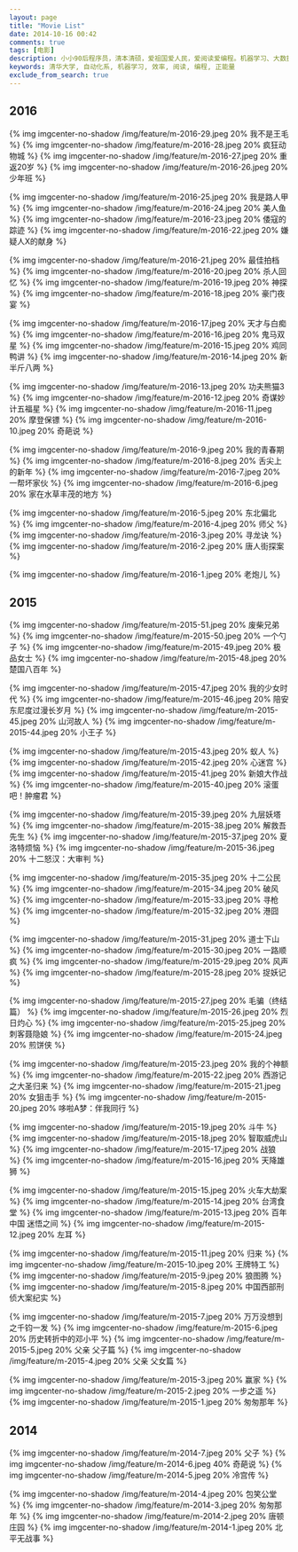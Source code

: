```yaml
---
layout: page
title: "Movie List"
date: 2014-10-16 00:42
comments: true
tags: [电影]
description: 小小90后程序员，清本清硕，爱祖国爱人民，爱阅读爱编程。机器学习、大数据处理是工作方向，关注个人效率提升等话题。本博客是为开拓个人知识分享渠道而开，也有助于加速知识积累的内化，欢迎拍砖捧场。
keywords: 清华大学, 自动化系, 机器学习, 效率, 阅读, 编程, 正能量
exclude_from_search: true
---
```


## 2016

{% img imgcenter-no-shadow /img/feature/m-2016-29.jpeg 20% 我不是王毛 %}
{% img imgcenter-no-shadow /img/feature/m-2016-28.jpeg 20% 疯狂动物城 %}
{% img imgcenter-no-shadow /img/feature/m-2016-27.jpeg 20% 重返20岁 %}
{% img imgcenter-no-shadow /img/feature/m-2016-26.jpeg 20% 少年班 %}

{% img imgcenter-no-shadow /img/feature/m-2016-25.jpeg 20% 我是路人甲 %}
{% img imgcenter-no-shadow /img/feature/m-2016-24.jpeg 20% 美人鱼 %}
{% img imgcenter-no-shadow /img/feature/m-2016-23.jpeg 20% 倭寇的踪迹 %}
{% img imgcenter-no-shadow /img/feature/m-2016-22.jpeg 20% 嫌疑人X的献身 %}

{% img imgcenter-no-shadow /img/feature/m-2016-21.jpeg 20% 最佳拍档 %}
{% img imgcenter-no-shadow /img/feature/m-2016-20.jpeg 20% 杀人回忆 %}
{% img imgcenter-no-shadow /img/feature/m-2016-19.jpeg 20% 神探 %}
{% img imgcenter-no-shadow /img/feature/m-2016-18.jpeg 20% 豪门夜宴 %}

{% img imgcenter-no-shadow /img/feature/m-2016-17.jpeg 20% 天才与白痴 %}
{% img imgcenter-no-shadow /img/feature/m-2016-16.jpeg 20% 鬼马双星 %}
{% img imgcenter-no-shadow /img/feature/m-2016-15.jpeg 20% 鸡同鸭讲 %}
{% img imgcenter-no-shadow /img/feature/m-2016-14.jpeg 20% 新半斤八两 %}

{% img imgcenter-no-shadow /img/feature/m-2016-13.jpeg 20% 功夫熊猫3 %}
{% img imgcenter-no-shadow /img/feature/m-2016-12.jpeg 20% 奇谋妙计五福星 %}
{% img imgcenter-no-shadow /img/feature/m-2016-11.jpeg 20% 摩登保镖 %}
{% img imgcenter-no-shadow /img/feature/m-2016-10.jpeg 20% 奇葩说 %}

{% img imgcenter-no-shadow /img/feature/m-2016-9.jpeg 20% 我的青春期 %}
{% img imgcenter-no-shadow /img/feature/m-2016-8.jpeg 20% 舌尖上的新年 %}
{% img imgcenter-no-shadow /img/feature/m-2016-7.jpeg 20% 一帮坏家伙 %}
{% img imgcenter-no-shadow /img/feature/m-2016-6.jpeg 20% 家在水草丰茂的地方 %}

{% img imgcenter-no-shadow /img/feature/m-2016-5.jpeg 20% 东北偏北 %}
{% img imgcenter-no-shadow /img/feature/m-2016-4.jpeg 20% 师父 %}
{% img imgcenter-no-shadow /img/feature/m-2016-3.jpeg 20% 寻龙诀 %}
{% img imgcenter-no-shadow /img/feature/m-2016-2.jpeg 20% 唐人街探案 %}

{% img imgcenter-no-shadow /img/feature/m-2016-1.jpeg 20% 老炮儿 %}

## 2015

{% img imgcenter-no-shadow /img/feature/m-2015-51.jpeg 20% 废柴兄弟 %}
{% img imgcenter-no-shadow /img/feature/m-2015-50.jpeg 20% 一个勺子 %}
{% img imgcenter-no-shadow /img/feature/m-2015-49.jpeg 20% 极品女士 %}
{% img imgcenter-no-shadow /img/feature/m-2015-48.jpeg 20% 楚国八百年 %}

{% img imgcenter-no-shadow /img/feature/m-2015-47.jpeg 20% 我的少女时代 %}
{% img imgcenter-no-shadow /img/feature/m-2015-46.jpeg 20% 陪安东尼度过漫长岁月 %}
{% img imgcenter-no-shadow /img/feature/m-2015-45.jpeg 20% 山河故人 %}
{% img imgcenter-no-shadow /img/feature/m-2015-44.jpeg 20% 小王子 %}

{% img imgcenter-no-shadow /img/feature/m-2015-43.jpeg 20% 蚁人 %}
{% img imgcenter-no-shadow /img/feature/m-2015-42.jpeg 20% 心迷宫 %}
{% img imgcenter-no-shadow /img/feature/m-2015-41.jpeg 20% 新娘大作战 %}
{% img imgcenter-no-shadow /img/feature/m-2015-40.jpeg 20% 滚蛋吧！肿瘤君 %}

{% img imgcenter-no-shadow /img/feature/m-2015-39.jpeg 20% 九层妖塔 %}
{% img imgcenter-no-shadow /img/feature/m-2015-38.jpeg 20% 解救吾先生 %}
{% img imgcenter-no-shadow /img/feature/m-2015-37.jpeg 20% 夏洛特烦恼 %}
{% img imgcenter-no-shadow /img/feature/m-2015-36.jpeg 20% 十二怒汉：大审判 %}

{% img imgcenter-no-shadow /img/feature/m-2015-35.jpeg 20% 十二公民 %}
{% img imgcenter-no-shadow /img/feature/m-2015-34.jpeg 20% 破风 %}
{% img imgcenter-no-shadow /img/feature/m-2015-33.jpeg 20% 寻枪 %}
{% img imgcenter-no-shadow /img/feature/m-2015-32.jpeg 20% 港囧 %}

{% img imgcenter-no-shadow /img/feature/m-2015-31.jpeg 20% 道士下山 %}
{% img imgcenter-no-shadow /img/feature/m-2015-30.jpeg 20% 一路顺疯 %}
{% img imgcenter-no-shadow /img/feature/m-2015-29.jpeg 20% 风声 %}
{% img imgcenter-no-shadow /img/feature/m-2015-28.jpeg 20% 捉妖记 %}

{% img imgcenter-no-shadow /img/feature/m-2015-27.jpeg 20% 毛骗（终结篇） %}
{% img imgcenter-no-shadow /img/feature/m-2015-26.jpeg 20% 烈日灼心 %}
{% img imgcenter-no-shadow /img/feature/m-2015-25.jpeg 20% 刺客聂隐娘 %}
{% img imgcenter-no-shadow /img/feature/m-2015-24.jpeg 20% 煎饼侠 %}

{% img imgcenter-no-shadow /img/feature/m-2015-23.jpeg 20% 我的个神额 %}
{% img imgcenter-no-shadow /img/feature/m-2015-22.jpeg 20% 西游记之大圣归来 %}
{% img imgcenter-no-shadow /img/feature/m-2015-21.jpeg 20% 女狙击手 %}
{% img imgcenter-no-shadow /img/feature/m-2015-20.jpeg 20% 哆啦A梦：伴我同行 %}

{% img imgcenter-no-shadow /img/feature/m-2015-19.jpeg 20% 斗牛 %}
{% img imgcenter-no-shadow /img/feature/m-2015-18.jpeg 20% 智取威虎山 %}
{% img imgcenter-no-shadow /img/feature/m-2015-17.jpeg 20% 战狼 %}
{% img imgcenter-no-shadow /img/feature/m-2015-16.jpeg 20% 天降雄狮 %}

{% img imgcenter-no-shadow /img/feature/m-2015-15.jpeg 20% 火车大劫案 %}
{% img imgcenter-no-shadow /img/feature/m-2015-14.jpeg 20% 台湾食堂 %}
{% img imgcenter-no-shadow /img/feature/m-2015-13.jpeg 20% 百年中国 迷悟之间 %}
{% img imgcenter-no-shadow /img/feature/m-2015-12.jpeg 20% 左耳 %}

{% img imgcenter-no-shadow /img/feature/m-2015-11.jpeg 20% 归来 %}
{% img imgcenter-no-shadow /img/feature/m-2015-10.jpeg 20% 王牌特工 %}
{% img imgcenter-no-shadow /img/feature/m-2015-9.jpeg 20% 狼图腾 %}
{% img imgcenter-no-shadow /img/feature/m-2015-8.jpeg 20% 中国西部刑侦大案纪实 %}

{% img imgcenter-no-shadow /img/feature/m-2015-7.jpeg 20% 万万没想到之千钧一发 %}
{% img imgcenter-no-shadow /img/feature/m-2015-6.jpeg 20% 历史转折中的邓小平 %}
{% img imgcenter-no-shadow /img/feature/m-2015-5.jpeg 20% 父亲 父子篇 %}
{% img imgcenter-no-shadow /img/feature/m-2015-4.jpeg 20% 父亲 父女篇 %}

{% img imgcenter-no-shadow /img/feature/m-2015-3.jpeg 20% 赢家  %}
{% img imgcenter-no-shadow /img/feature/m-2015-2.jpeg 20% 一步之遥 %}
{% img imgcenter-no-shadow /img/feature/m-2015-1.jpeg 20% 匆匆那年 %}

## 2014

{% img imgcenter-no-shadow /img/feature/m-2014-7.jpeg 20% 父子 %}
{% img imgcenter-no-shadow /img/feature/m-2014-6.jpeg 40% 奇葩说 %}
{% img imgcenter-no-shadow /img/feature/m-2014-5.jpeg 20% 冷宫传 %}

{% img imgcenter-no-shadow /img/feature/m-2014-4.jpeg 20% 包笑公堂 %}
{% img imgcenter-no-shadow /img/feature/m-2014-3.jpeg 20% 匆匆那年 %}
{% img imgcenter-no-shadow /img/feature/m-2014-2.jpeg 20% 唐顿庄园 %}
{% img imgcenter-no-shadow /img/feature/m-2014-1.jpeg 20% 北平无战事 %}
